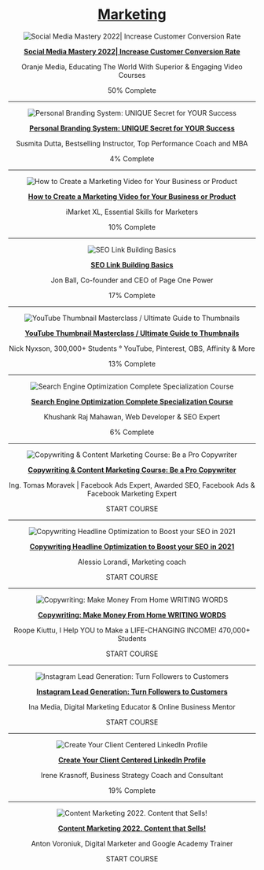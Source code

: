 <div align="center">

# [Marketing](https://www.udemy.com/home/my-courses/learning/?category_filter=290&p=1)  
  
![Social Media Mastery 2022| Increase Customer Conversion Rate](https://img-c.udemycdn.com/course/240x135/4445732_d668_3.jpg)

[**Social Media Mastery 2022| Increase Customer Conversion Rate**](/course-dashboard-redirect/?course_id=4445732)

Oranje Media, Educating The World With Superior & Engaging Video Courses

50% Complete

---

![Personal Branding System: UNIQUE Secret for YOUR Success](https://img-c.udemycdn.com/course/240x135/1674460_1ef7_2.jpg)

[**Personal Branding System: UNIQUE Secret for YOUR Success**](/course-dashboard-redirect/?course_id=1674460)

Susmita Dutta, Bestselling Instructor, Top Performance Coach and MBA

4% Complete

---

![How to Create a Marketing Video for Your Business or Product](https://img-c.udemycdn.com/course/240x135/255784_5b6e_3.jpg)

[**How to Create a Marketing Video for Your Business or Product**](/course-dashboard-redirect/?course_id=255784)

iMarket XL, Essential Skills for Marketers

10% Complete

---

![SEO Link Building Basics](https://img-c.udemycdn.com/course/240x135/275992_1bec_2.jpg)


[**SEO Link Building Basics**](/course-dashboard-redirect/?course_id=275992)

Jon Ball, Co-founder and CEO of Page One Power

17% Complete

---

![YouTube Thumbnail Masterclass / Ultimate Guide to Thumbnails](https://img-c.udemycdn.com/course/240x135/4321230_70a0.jpg)

[**YouTube Thumbnail Masterclass / Ultimate Guide to Thumbnails**](/course-dashboard-redirect/?course_id=4321230)

Nick Nyxson, 300,000+ Students ° YouTube, Pinterest, OBS, Affinity & More

13% Complete

---

![Search Engine Optimization Complete Specialization Course](https://img-c.udemycdn.com/course/240x135/3402578_9c19_3.jpg)

[**Search Engine Optimization Complete Specialization Course**](/course-dashboard-redirect/?course_id=3402578)

Khushank Raj Mahawan, Web Developer & SEO Expert

6% Complete

---

![Copywriting & Content Marketing Course: Be a Pro Copywriter](https://img-c.udemycdn.com/course/240x135/3600048_b195_11.jpg)

[**Copywriting & Content Marketing Course: Be a Pro Copywriter**](/course-dashboard-redirect/?course_id=3600048)

Ing. Tomas Moravek | Facebook Ads Expert, Awarded SEO, Facebook Ads & Facebook Marketing Expert

START COURSE

---

![Copywriting Headline Optimization to Boost your SEO in 2021](https://img-c.udemycdn.com/course/240x135/4257988_cefd_3.jpg)

[**Copywriting Headline Optimization to Boost your SEO in 2021**](/course-dashboard-redirect/?course_id=4257988)

Alessio Lorandi, Marketing coach

START COURSE
  
---

![Copywriting: Make Money From Home WRITING WORDS](https://img-c.udemycdn.com/course/240x135/3615478_b6cd_4.jpg)

[**Copywriting: Make Money From Home WRITING WORDS**](/course-dashboard-redirect/?course_id=3615478)

Roope Kiuttu, I Help YOU to Make a LIFE-CHANGING INCOME! 470,000+ Students

START COURSE

---

![Instagram Lead Generation: Turn Followers to Customers](https://img-c.udemycdn.com/course/240x135/4695008_7ccd.jpg)

[**Instagram Lead Generation: Turn Followers to Customers**](/course-dashboard-redirect/?course_id=4695008)

Ina Media, Digital Marketing Educator & Online Business Mentor

START COURSE

---

![Create Your Client Centered LinkedIn Profile](https://img-c.udemycdn.com/course/240x135/4220756_4378_3.jpg)

[**Create Your Client Centered LinkedIn Profile**](/course-dashboard-redirect/?course_id=4220756)

Irene Krasnoff, Business Strategy Coach and Consultant

19% Complete

---

![Content Marketing 2022. Content that Sells!](https://img-c.udemycdn.com/course/240x135/4154164_c02e_3.jpg)

[**Content Marketing 2022. Content that Sells!**](/course-dashboard-redirect/?course_id=4154164)

Anton Voroniuk, Digital Marketer and Google Academy Trainer

START COURSE
